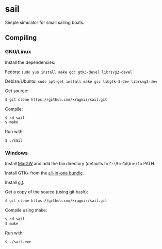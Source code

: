 sail
====

Simple simulator for small sailing boats.

Compiling
---------

### GNU/Linux

Install the dependencies:

Fedora: `sudo yum install make gcc gtk3-devel librsvg2-devel`

Debian/Ubuntu: `sudo apt-get install make gcc libgtk-3-dev librsvg2-dev`

Get source:

```bash
$ git clone https://github.com/kragniz/sail.git
```

Compile:

```bash
$ cd sail
$ make
```

Run with:

```bash
$ ./sail
```

### Windows

Install [MinGW](http://www.mingw.org/) and add the bin directory (defaults to
`C:\MinGW\bin`) to PATH.

Install GTK+ from the [all-in-one bundle](http://www.gtk.org/download/win32_tutorial.php).

Install [git](http://git-scm.com/download/win).

Get a copy of the source (using git bash):

```bash
$ git clone https://github.com/kragniz/sail.git
```

Compile using make:

```bash
$ cd sail
$ make
```

Run with:

```bash
$ ./sail.exe
```
